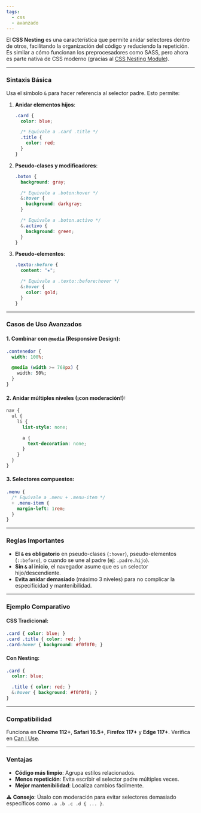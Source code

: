 ```yaml
---
tags:
  - css
  - avanzado
---
```

El **CSS Nesting** es una característica que permite anidar selectores dentro de otros, facilitando la organización del código y reduciendo la repetición. Es similar a cómo funcionan los preprocesadores como SASS, pero ahora es parte nativa de CSS moderno (gracias al [CSS Nesting Module](https://www.w3.org/TR/css-nesting-1/)).

---

### **Sintaxis Básica**
Usa el símbolo `&` para hacer referencia al selector padre. Esto permite:

1. **Anidar elementos hijos**:
   ```css
   .card {
     color: blue;

     /* Equivale a .card .title */
     .title {
       color: red;
     }
   }
   ```

2. **Pseudo-clases y modificadores**:
   ```css
   .boton {
     background: gray;

     /* Equivale a .boton:hover */
     &:hover {
       background: darkgray;
     }

     /* Equivale a .boton.activo */
     &.activo {
       background: green;
     }
   }
   ```

3. **Pseudo-elementos**:
   ```css
   .texto::before {
     content: "★";

     /* Equivale a .texto::before:hover */
     &:hover {
       color: gold;
     }
   }
   ```

---

### **Casos de Uso Avanzados**

#### 1. **Combinar con `@media` (Responsive Design)**:
   ```css
   .contenedor {
     width: 100%;

     @media (width >= 768px) {
       width: 50%;
     }
   }
   ```

#### 2. **Anidar múltiples niveles** (¡con moderación!):
   ```css
   nav {
     ul {
       li {
         list-style: none;

         a {
           text-decoration: none;
         }
       }
     }
   }
   ```

#### 3. **Selectores compuestos**:
   ```css
   .menu {
     /* Equivale a .menu + .menu-item */
     + .menu-item {
       margin-left: 1rem;
     }
   }
   ```

---

### **Reglas Importantes**
- **El `&` es obligatorio** en pseudo-clases (`:hover`), pseudo-elementos (`::before`), o cuando se une al padre (ej: `.padre.hijo`).
- **Sin `&` al inicio**, el navegador asume que es un selector hijo/descendiente.
- **Evita anidar demasiado** (máximo 3 niveles) para no complicar la especificidad y mantenibilidad.

---

### **Ejemplo Comparativo**
#### **CSS Tradicional**:
```css
.card { color: blue; }
.card .title { color: red; }
.card:hover { background: #f0f0f0; }
```

#### **Con Nesting**:
```css
.card {
  color: blue;

  .title { color: red; }
  &:hover { background: #f0f0f0; }
}
```

---

### **Compatibilidad**
Funciona en **Chrome 112+**, **Safari 16.5+**, **Firefox 117+** y **Edge 117+**. Verifica en [Can I Use](https://caniuse.com/css-nesting).

---

### **Ventajas**
- **Código más limpio**: Agrupa estilos relacionados.
- **Menos repetición**: Evita escribir el selector padre múltiples veces.
- **Mejor mantenibilidad**: Localiza cambios fácilmente.

⚠️ **Consejo**: Úsalo con moderación para evitar selectores demasiado específicos como `.a .b .c .d { ... }`.